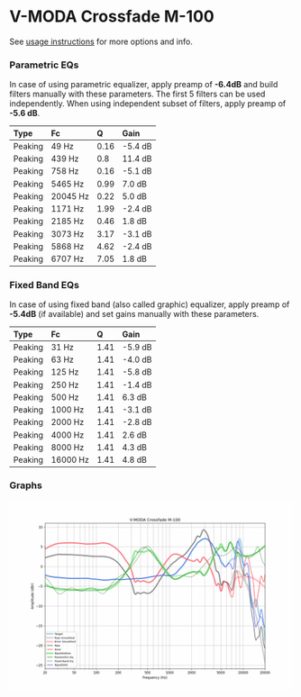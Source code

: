 # V-MODA Crossfade M-100
See [usage instructions](https://github.com/jaakkopasanen/AutoEq#usage) for more options and info.

### Parametric EQs
In case of using parametric equalizer, apply preamp of **-6.4dB** and build filters manually
with these parameters. The first 5 filters can be used independently.
When using independent subset of filters, apply preamp of **-5.6 dB**.

| Type    | Fc       |    Q | Gain    |
|:--------|:---------|:-----|:--------|
| Peaking | 49 Hz    | 0.16 | -5.4 dB |
| Peaking | 439 Hz   | 0.8  | 11.4 dB |
| Peaking | 758 Hz   | 0.16 | -5.1 dB |
| Peaking | 5465 Hz  | 0.99 | 7.0 dB  |
| Peaking | 20045 Hz | 0.22 | 5.0 dB  |
| Peaking | 1171 Hz  | 1.99 | -2.4 dB |
| Peaking | 2185 Hz  | 0.46 | 1.8 dB  |
| Peaking | 3073 Hz  | 3.17 | -3.1 dB |
| Peaking | 5868 Hz  | 4.62 | -2.4 dB |
| Peaking | 6707 Hz  | 7.05 | 1.8 dB  |

### Fixed Band EQs
In case of using fixed band (also called graphic) equalizer, apply preamp of **-5.4dB**
(if available) and set gains manually with these parameters.

| Type    | Fc       |    Q | Gain    |
|:--------|:---------|:-----|:--------|
| Peaking | 31 Hz    | 1.41 | -5.9 dB |
| Peaking | 63 Hz    | 1.41 | -4.0 dB |
| Peaking | 125 Hz   | 1.41 | -5.8 dB |
| Peaking | 250 Hz   | 1.41 | -1.4 dB |
| Peaking | 500 Hz   | 1.41 | 6.3 dB  |
| Peaking | 1000 Hz  | 1.41 | -3.1 dB |
| Peaking | 2000 Hz  | 1.41 | -2.8 dB |
| Peaking | 4000 Hz  | 1.41 | 2.6 dB  |
| Peaking | 8000 Hz  | 1.41 | 4.3 dB  |
| Peaking | 16000 Hz | 1.41 | 4.8 dB  |

### Graphs
![](./V-MODA%20Crossfade%20M-100.png)